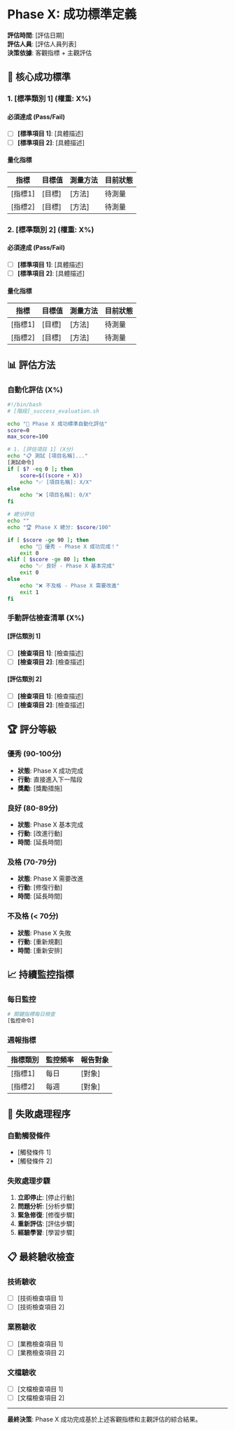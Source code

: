 # Phase X: 成功標準定義

**評估時間**: [評估日期]  
**評估人員**: [評估人員列表]  
**決策依據**: 客觀指標 + 主觀評估  

## 🎯 核心成功標準

### 1. [標準類別 1] (權重: X%)

#### 必須達成 (Pass/Fail)
- [ ] **[標準項目 1]**: [具體描述]
- [ ] **[標準項目 2]**: [具體描述]

#### 量化指標
| 指標 | 目標值 | 測量方法 | 目前狀態 |
|------|--------|----------|----------|
| [指標1] | [目標] | [方法] | 待測量 |
| [指標2] | [目標] | [方法] | 待測量 |

### 2. [標準類別 2] (權重: X%)

#### 必須達成 (Pass/Fail)
- [ ] **[標準項目 1]**: [具體描述]
- [ ] **[標準項目 2]**: [具體描述]

#### 量化指標
| 指標 | 目標值 | 測量方法 | 目前狀態 |
|------|--------|----------|----------|
| [指標1] | [目標] | [方法] | 待測量 |
| [指標2] | [目標] | [方法] | 待測量 |

## 📊 評估方法

### 自動化評估 (X%)
```bash
#!/bin/bash
# [階段]_success_evaluation.sh

echo "🎯 Phase X 成功標準自動化評估"
score=0
max_score=100

# 1. [評估項目 1] (X分)
echo "📋 測試 [項目名稱]..."
[測試命令]
if [ $? -eq 0 ]; then
    score=$((score + X))
    echo "✅ [項目名稱]: X/X"
else
    echo "❌ [項目名稱]: 0/X"
fi

# 總分評估
echo ""
echo "🏆 Phase X 總分: $score/100"

if [ $score -ge 90 ]; then
    echo "🎉 優秀 - Phase X 成功完成！"
    exit 0
elif [ $score -ge 80 ]; then
    echo "✅ 良好 - Phase X 基本完成"
    exit 0
else
    echo "❌ 不及格 - Phase X 需要改進"
    exit 1
fi
```

### 手動評估檢查清單 (X%)

#### [評估類別 1]
- [ ] **[檢查項目 1]**: [檢查描述]
- [ ] **[檢查項目 2]**: [檢查描述]

#### [評估類別 2]
- [ ] **[檢查項目 1]**: [檢查描述]
- [ ] **[檢查項目 2]**: [檢查描述]

## 🏆 評分等級

### 優秀 (90-100分)
- **狀態**: Phase X 成功完成
- **行動**: 直接進入下一階段
- **獎勵**: [獎勵措施]

### 良好 (80-89分)
- **狀態**: Phase X 基本完成
- **行動**: [改進行動]
- **時間**: [延長時間]

### 及格 (70-79分)
- **狀態**: Phase X 需要改進
- **行動**: [修復行動]
- **時間**: [延長時間]

### 不及格 (< 70分)
- **狀態**: Phase X 失敗
- **行動**: [重新規劃]
- **時間**: [重新安排]

## 📈 持續監控指標

### 每日監控
```bash
# 關鍵指標每日檢查
[監控命令]
```

### 週報指標
| 指標類別 | 監控頻率 | 報告對象 |
|----------|----------|----------|
| [指標1] | 每日 | [對象] |
| [指標2] | 每週 | [對象] |

## 🚨 失敗處理程序

### 自動觸發條件
- [觸發條件 1]
- [觸發條件 2]

### 失敗處理步驟
1. **立即停止**: [停止行動]
2. **問題分析**: [分析步驟]
3. **緊急修復**: [修復步驟]
4. **重新評估**: [評估步驟]
5. **經驗學習**: [學習步驟]

## 📋 最終驗收檢查

### 技術驗收
- [ ] [技術檢查項目 1]
- [ ] [技術檢查項目 2]

### 業務驗收
- [ ] [業務檢查項目 1]
- [ ] [業務檢查項目 2]

### 文檔驗收
- [ ] [文檔檢查項目 1]
- [ ] [文檔檢查項目 2]

---

**最終決策**: Phase X 成功完成基於上述客觀指標和主觀評估的綜合結果。